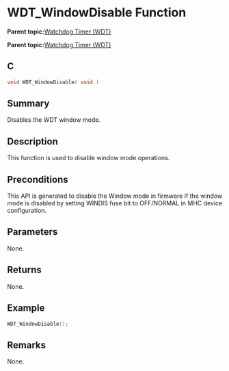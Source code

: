 # WDT\_WindowDisable Function

**Parent topic:**[Watchdog Timer \(WDT\)](GUID-150A6728-E8C8-4A67-9FCB-E524A8863357.md)

**Parent topic:**[Watchdog Timer \(WDT\)](GUID-05787A14-6089-477B-842C-EA6DBC92D2D2.md)

## C

```c
void WDT_WindowDisable( void )
```

## Summary

Disables the WDT window mode.

## Description

This function is used to disable window mode operations.

## Preconditions

This API is generated to disable the Window mode in firmware if the window mode is disabled by setting WINDIS fuse bit to OFF/NORMAL in MHC device configuration.

## Parameters

None.

## Returns

None.

## Example

```c
WDT_WindowDisable();
```

## Remarks

None.

